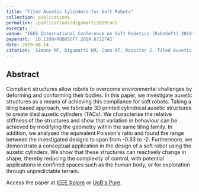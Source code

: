 ```yaml
---
title: "Tiled Auxetic Cylinders for Soft Robots"
collection: publications
permalink: /publications/digumarti2019tacs
excerpt: ''
venue: "IEEE International Conference on Soft Robotics (RoboSoft) 2019"
paperurl: '10.1109/ROBOSOFT.2019.8722742'
date: 2019-04-14
citation: 'Simons MF, Digumarti KM, Conn AT, Rossiter J. Tiled Auxetic Cylinders for Soft Robots. In 2019 IEEE International Conference on Soft Robotics (RoboSoft) 2019 Apr 14. IEEE.'
---
```


## Abstract
Compliant structures allow robots to overcome environmental challenges by deforming and conforming their bodies. In this paper, we investigate auxetic structures as a means of achieving this compliance for soft robots. Taking a tiling based approach, we fabricate 3D printed cylindrical auxetic structures to create tiled auxetic cylinders (TACs). We characterise the relative stiffness of the structures and show that variation in behaviour can be achieved by modifying the geometry within the same tiling family. In addition, we analysed the equivalent Poisson's ratio and found the range between the investigated designs to span from -0.33 to -2. Furthermore, we demonstrate a conceptual application in the design of a soft robot using the auxetic cylinders. We show that these structures can reactively change in shape, thereby reducing the complexity of control, with potential applications in confined spaces such as the human body, or for exploration through unpredictable terrain.

Access the paper at [IEEE Xplore](https://ieeexplore.ieee.org/document/8722742) or [UoB's Pure](https://research-information.bristol.ac.uk/files/185062368/Tiled_Auxetic_Cylinders_For_Soft_Robots_Accepted_Preprint.pdf).